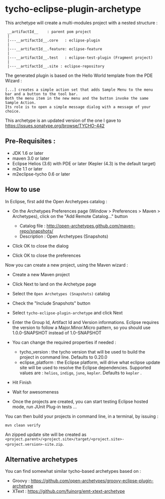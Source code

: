 tycho-eclipse-plugin-archetype
==============================

This archetype will create a multi-modules project with a nested structure :

     __artifactId__    : parent pom project
     |
     |---__artifactId__.core   : eclipse-plugin 
     |
     |---__artifactId__.feature: eclipse-feature 
     |
     |---__artifactId__.test   : eclipse-test-plugin (Fragment project)
     |
     |---__artifactId__.site : eclipse-repository

The generated plugin is based on the Hello World template from the PDE Wizard :

    [...] creates a simple action set that adds Sample Menu to the menu bar and a button to the tool bar. 
    Both the menu item in the new menu and the button invoke the same Sample Action. 
    Its role is to open a simple message dialog with a message of your choice.

     
This archetype is an updated version of the one I gave to https://issues.sonatype.org/browse/TYCHO-442

Pre-Requisites :
-------------------

* JDK 1.6 or later
* maven 3.0 or later
* Eclipse Helios (3.6) with PDE or later (Kepler (4.3) is the default target)
* m2e 1.1 or later
* m2eclipse-tycho 0.6 or later

How to use
-------------------

In Eclipse, first add the Open Archetypes catalog :

* On the Archetypes Preferences page (Window > Preferences > Maven > Archetypes), click on the "Add Remote Catalog..." button

    - Catalog file : http://open-archetypes.github.com/maven-repo/snapshots/
    - Description : Open Archetypes (Snapshots)

* Click OK to close the dialog
* Click OK to close the preferences

Now you can create a new project, using the Maven wizard :    

* Create a new Maven project
* Click Next to land on the Archetype page
* Select the `Open Archetypes (Snapshots)` catalog
* Check the "Include Snapshots" button
* Select `tycho-eclipse-plugin-archetype` and click Next
* Enter the Group Id, Artifact Id and Version informations. Eclipse requires the version to follow a Major.Minor.Micro pattern, so you should use 1.0.0-SNAPSHOT instead of 1.0-SNAPSHOT
* You can change the required properties if needed :

    - tycho_version : the tycho version that will be used to build the project in command line. Defaults to 0.20.0
    - eclipse_platform : the Eclipse platform, will drive what eclipse update site will be used to resolve the Eclipse dependencies.
    Supported values are : `helios`, `indigo`, `juno`, `kepler`. Defaults to `kepler` .
* Hit Finish
* Wait for awesomeness
* Once the projects are created, you can start testing Eclipse hosted mode, run JUnit Plug-in tests ...

You can then build your projects in command line, in a terminal, by issuing :

    mvn clean verify


An zipped update site will be created as `<project.parent>/<project.site>/target/<project.site>-<project.version>-site.zip`.


Alternative archetypes
----------------------
You can find somewhat similar tycho-based archetypes based on :

* Groovy : https://github.com/open-archetypes/groovy-eclipse-plugin-archetype
* XText : https://github.com/fuinorg/emt-xtext-archetype